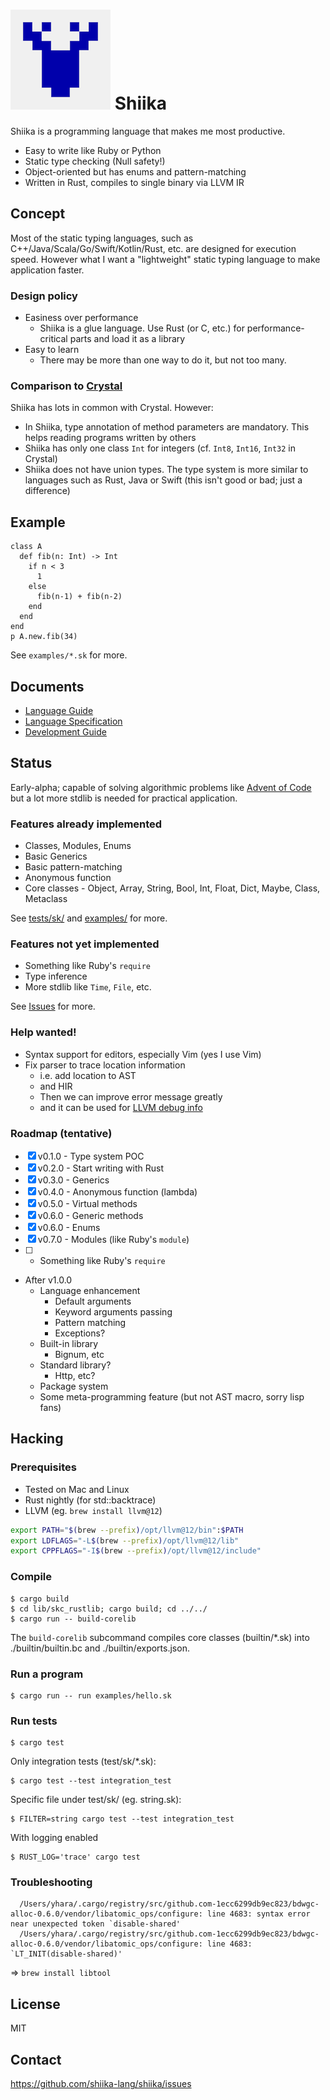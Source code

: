 # ![logo](shiika_logo_small.png) Shiika

Shiika is a programming language that makes me most productive.

- Easy to write like Ruby or Python
- Static type checking (Null safety!)
- Object-oriented but has enums and pattern-matching
- Written in Rust, compiles to single binary via LLVM IR

## Concept

Most of the static typing languages, such as C++/Java/Scala/Go/Swift/Kotlin/Rust, etc. are designed for execution speed. However what I want a "lightweight" static typing language to make application faster.

### Design policy

- Easiness over performance
  - Shiika is a glue language. Use Rust (or C, etc.) for performance-critical parts and load it as a library
- Easy to learn
  - There may be more than one way to do it, but not too many.

### Comparison to [Crystal](https://crystal-lang.org/)

Shiika has lots in common with Crystal. However:

- In Shiika, type annotation of method parameters are mandatory. This helps reading programs written by others
- Shiika has only one class `Int` for integers (cf. `Int8`, `Int16`, `Int32` in Crystal)
- Shiika does not have union types. The type system is more similar to languages such as Rust, Java or Swift (this isn't good or bad; just a difference)

## Example

```
class A
  def fib(n: Int) -> Int
    if n < 3
      1
    else
      fib(n-1) + fib(n-2)
    end
  end
end
p A.new.fib(34)
```

See `examples/*.sk` for more.

## Documents

- [Language Guide](./doc/guide/src/SUMMARY.md)
- [Language Specification](./doc/spec/src/SUMMARY.md)
- [Development Guide](./doc/shg/src/SUMMARY.md)

## Status

Early-alpha; capable of solving algorithmic problems like [Advent of Code](https://github.com/yhara/adventofcode) but a lot more stdlib is needed for practical application.

### Features already implemented

- Classes, Modules, Enums
- Basic Generics
- Basic pattern-matching
- Anonymous function
- Core classes - Object, Array, String, Bool, Int, Float, Dict, Maybe, Class, Metaclass

See [tests/sk/](https://github.com/shiika-lang/shiika/tree/master/tests/sk) and
[examples/](https://github.com/shiika-lang/shiika/tree/master/examples) for more.

### Features not yet implemented

- Something like Ruby's `require`
- Type inference
- More stdlib like `Time`, `File`, etc.

See [Issues](https://github.com/shiika-lang/shiika/issues) for more.

### Help wanted!

- Syntax support for editors, especially Vim (yes I use Vim)
- Fix parser to trace location information
  - i.e. add location to AST
  - and HIR
  - Then we can improve error message greatly
  - and it can be used for [LLVM debug info](https://releases.llvm.org/12.0.0/docs/LangRef.html#dilocalvariable)

### Roadmap (tentative)

- [x] v0.1.0 - Type system POC
- [x] v0.2.0 - Start writing with Rust
- [x] v0.3.0 - Generics
- [x] v0.4.0 - Anonymous function (lambda)
- [x] v0.5.0 - Virtual methods
- [x] v0.6.0 - Generic methods
- [x] v0.6.0 - Enums
- [x] v0.7.0 - Modules (like Ruby's `module`)
- [ ] - Something like Ruby's `require`
- After v1.0.0
  - Language enhancement
    - Default arguments
    - Keyword arguments passing
    - Pattern matching
    - Exceptions?
  - Built-in library
    - Bignum, etc
  - Standard library?
    - Http, etc?
  - Package system
  - Some meta-programming feature (but not AST macro, sorry lisp fans)

## Hacking

### Prerequisites

- Tested on Mac and Linux
- Rust nightly (for std::backtrace)
- LLVM (eg. `brew install llvm@12`)

```sh
export PATH="$(brew --prefix)/opt/llvm@12/bin":$PATH
export LDFLAGS="-L$(brew --prefix)/opt/llvm@12/lib"
export CPPFLAGS="-I$(brew --prefix)/opt/llvm@12/include"
```

### Compile

```
$ cargo build
$ cd lib/skc_rustlib; cargo build; cd ../../
$ cargo run -- build-corelib
```

The `build-corelib` subcommand compiles core classes (builtin/*.sk) into ./builtin/builtin.bc and ./builtin/exports.json. 

### Run a program

```
$ cargo run -- run examples/hello.sk
```

### Run tests

```
$ cargo test
```

Only integration tests (test/sk/*.sk):

```
$ cargo test --test integration_test
```

Specific file under test/sk/ (eg. string.sk):

```
$ FILTER=string cargo test --test integration_test
```

With logging enabled

```
$ RUST_LOG='trace' cargo test
```

### Troubleshooting

```
  /Users/yhara/.cargo/registry/src/github.com-1ecc6299db9ec823/bdwgc-alloc-0.6.0/vendor/libatomic_ops/configure: line 4683: syntax error near unexpected token `disable-shared'                                                                        
  /Users/yhara/.cargo/registry/src/github.com-1ecc6299db9ec823/bdwgc-alloc-0.6.0/vendor/libatomic_ops/configure: line 4683: `LT_INIT(disable-shared)'  
```

=> `brew install libtool`

## License

MIT

## Contact

https://github.com/shiika-lang/shiika/issues


